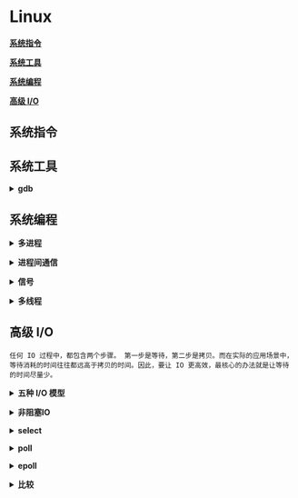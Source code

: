 # **Linux**

[**系统指令**](#系统指令)

[**系统工具**](#系统工具)

[**系统编程**](#系统编程)

[**高级 I/O**](#高级io)

## **系统指令**

## **系统工具**

<b><details><summary>gdb</summary></b>

#### gdb如何进行多线程调试



</details>

## **系统编程**


<b><details><summary>多进程</summary></b>

</details>

<b><details><summary>进程间通信</summary></b>

</details>

<b><details><summary>信号</summary></b>

</details>

<b><details><summary>多线程</summary></b>

</details>


## **高级 I/O**
    任何 IO 过程中，都包含两个步骤。 第⼀步是等待，第⼆步是拷贝。而在实际的应用场景中，等待消耗的时间往往都远⾼于拷贝的时间。因此，要让 IO 更高效，最核⼼的办法就是让等待的时间尽量少。
<b><details><summary>五种 I/O 模型</summary></b>

- 阻塞 IO：在内核将数据准备好之前，系统调⽤用会一直等待。所有套接字默认都是阻塞 IO。

- 非阻塞 IO：即使内核还未将数据准备好，系统调用也会返回，并且返回并且返回 EWOULDBLOCK 错误码。非阻塞 IO 往往需要程序员循环的方式反复尝试读写文件描述符，这个过程称为轮询。这对 CPU 来说是较大的浪费，一般只有特定场景下才使用。

- 信号驱动 IO：内核将数据准备好的时候，用`SIGIO`信号通知应用程序进行 IO 操作。

- 多路转接 IO：与阻塞 IO 类似，但是可以同时等待多个文件描述符的状态。

- 异步 IO：由内核在数据拷贝完成时，通知应用程序。与信号驱动 IO 不同的地方是，信号驱动 IO 是在数据准备好的时候，通知应用程序进行 IO 操作。

- 同步与异步：
  - 同步：在发出系统调用后，一直等到有结果了才会返回。无论调用是否成功，一定会返回结果。可以理解为，调用者主动等待调用结果，有结果了才会返回。

  - 异步：在发出系统调用后，调用就直接返回了，等到有结果之后，再由被调用者通过状态、通知来通知调用者，或通过回调函数处理这个调用。

- 阻塞与非阻塞：
  - 阻塞：在调用结果返回之前，当前线程会被挂起，等到得到调用结果之后，才会返回

  - 非阻塞：无论是否能得到结果，线程都会返回。

</details>

<b><details><summary>非阻塞IO</summary></b>
#### **fcntl**

```cpp
//函数原型
#include <unistd.h>
#include <fcntl.h>
int fcntl(int fd, int cmd, ... /* arg */ );
```
    fd: 需要管理的文件描述符
    cmd: 执行的命令



</details>

<b><details><summary>select</summary></b>

</details>

<b><details><summary>poll</summary></b>
</details>

<b><details><summary>epoll</summary></b
</details>


<b><details><summary>比较</summary></b
</details>